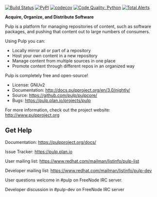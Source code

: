 [![Build Status](https://travis-ci.org/pulp/pulpcore.svg)](https://travis-ci.org/pulp/pulpcore)
[![PyPI](https://img.shields.io/pypi/pyversions/pulpcore.svg)](https://pypi.python.org/pypi/pulpcore)
[![codecov](https://codecov.io/gh/pulp/pulpcore/branch/master/graph/badge.svg)](https://codecov.io/gh/pulp/pulpcore/branch/master)
[![Code Quality: Python](https://img.shields.io/lgtm/grade/python/g/pulp/pulpcore.svg?logo=lgtm&logoWidth=18)](https://lgtm.com/projects/g/pulp/pulpcore/context:python)
[![Total Alerts](https://img.shields.io/lgtm/alerts/g/pulp/pulpcore.svg?logo=lgtm&logoWidth=18)](https://lgtm.com/projects/g/pulp/pulpcore/alerts)

**Acquire, Organize, and Distribute Software**

Pulp is a platform for managing repositories of content, such as software
packages, and pushing that content out to large numbers of consumers.

Using Pulp you can:
- Locally mirror all or part of a repository
- Host your own content in a new repository
- Manage content from multiple sources in one place
- Promote content through different repos in an organized way

Pulp is completely free and open-source!
- License: GNUv2
- Documentation: http://docs.pulpproject.org/en/3.0/nightly/
- Source: https://github.com/pulp/pulpcore/
- Bugs: https://pulp.plan.io/projects/pulp

For more information, check out the project website: http://www.pulpproject.org

Get Help
--------

Documentation: https://pulpproject.org/docs/

Issue Tracker: https://pulp.plan.io

User mailing list: https://www.redhat.com/mailman/listinfo/pulp-list

Developer mailing list: https://www.redhat.com/mailman/listinfo/pulp-dev

User questions welcome in #pulp on FreeNode IRC server.

Developer discussion in #pulp-dev on FreeNode IRC server
